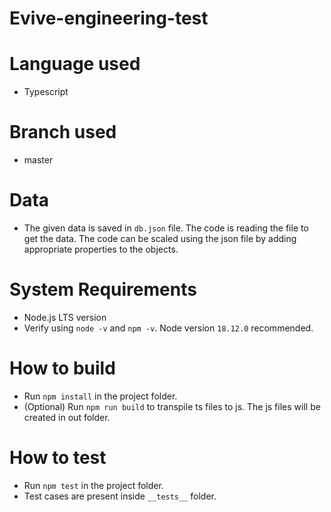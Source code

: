# Evive-engineering-test

# Language used
- Typescript

# Branch used
- master

# Data
- The given data is saved in `db.json` file. The code is reading the file to get the data. The code can be scaled using the json file by adding appropriate properties to the objects.

# System Requirements
- Node.js LTS version
- Verify using `node -v` and `npm -v`. Node version `18.12.0` recommended.

# How to build
- Run `npm install` in the project folder.
- (Optional) Run `npm run build` to transpile ts files to js. The js files will be created in out folder.

# How to test
- Run `npm test` in the project folder.
- Test cases are present inside `__tests__` folder.